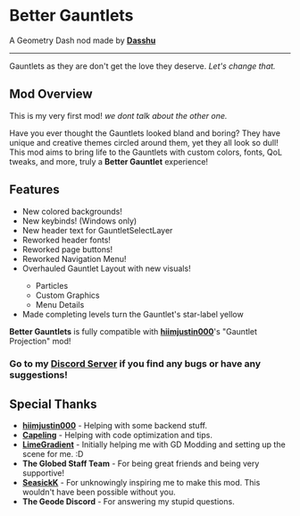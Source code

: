 # Better Gauntlets
A Geometry Dash nod made by **[Dasshu](user:1975253)**

---

Gauntlets as they are don't get the love they deserve. *Let's change that.*

## Mod Overview
This is my very first mod! <c-FF6969>*we dont talk about the other one.</c>*

Have you ever thought the Gauntlets looked <cr>bland and boring</c>? They have unique and creative themes circled around them, yet they all look so <c-808080>dull</c>! This mod aims to bring life to the Gauntlets with custom colors, fonts, QoL tweaks, and more, truly a <cs>**Better Gauntlet**</c> experience!

## Features
- <cg>New</c> colored backgrounds!
- <cg>New</c> keybinds! <cj>(Windows only)</c>
- <cg>New</c> header text for <cj>GauntletSelectLayer</c>
- <cy>Reworked</c> header fonts!
- <cy>Reworked</c> page buttons!
- <cy>Reworked</c> <cj>Navigation Menu</c>!
- <co>Overhauled</c> Gauntlet Layout with new visuals!
    - Particles
    - Custom Graphics
    - Menu Details
- Made completing levels turn the Gauntlet's <cj>star-label</c> yellow

<cs>**Better Gauntlets**</c> is fully compatible with **[hiimjustin000](user:7466002)**'s "Gauntlet Projection" mod!
### Go to my **[Discord Server](https://discord.gg/F94qat6N3D)** if you find any bugs or have any suggestions!

## Special Thanks
- **[hiimjustin000](user:7466002)** - Helping with some backend stuff.
- **[Capeling](user:18226543)** - Helping with code optimization and tips.
- **[LimeGradient](user:7214334)** - Initially helping me with GD Modding and setting up the scene for me. :D
- **The Globed Staff Team** - For being great friends and being very supportive!
- **[SeasickK](user:10038989)** - For unknowingly inspiring me to make this mod. This wouldn't have been possible without you.
- <c-F4D48E>**T</c><c-F5C186>h</c><c-F5AE7D>e</c> <c-F18766>G</c><c-EC5F4F>e</c><c-E1504D>o</c><c-D5404A>d</c><c-C1384D>e</c> <c-AD2F4F>D</c><c-962845>i</c><c-7F213A>s</c><c-702442>c</c><c-61264A>o</c><c-522952>r</c><c-432B5A>d**</c> - For answering my stupid questions.